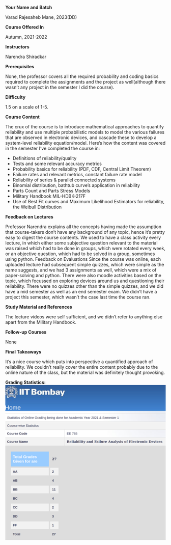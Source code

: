 **Your Name and Batch**

Varad Rajesaheb Mane, 2023(DD)

**Course Offered In**

Autumn, 2021-2022

**Instructors**

Narendra Shiradkar

**Prerequisites**

None, the professor covers all the required probability and coding basics required to complete the assignments and the project as well(although there wasn’t any project in the semester I did the course).

**Difficulty**

1.5 on a scale of 1-5.

**Course Content**

The crux of the course is to introduce mathematical approaches to quantify reliability and use multiple probabilistic models to model the various failures that are observed in electronic devices, and cascade these to develop a system-level reliability equation/model. Here’s how the content was covered in the semester I’ve completed the course in:

- Definitions of reliability/quality
- Tests and some relevant accuracy metrics
- Probability basics for reliability (PDF, CDF, Central Limit Theorem)
- Failure rates and relevant metrics, constant failure rate model
- Reliability of series & parallel connected systems
- Binomial distribution, bathtub curve’s application in reliability
- Parts Count and Parts Stress Models
- Military Handbook MIL-HDBK-217F
- Use of Best Fit curves and Maximum Likelihood Estimators for reliability, the Weibull Distribution
 
**Feedback on Lectures**

Professor Narendra explains all the concepts having made the assumption that course-takers don’t have any background of any topic, hence it’s pretty easy to digest the course contents. We used to have a class activity every lecture, in which either some subjective question relevant to the material was raised which had to be done in groups, which were rotated every week, or an objective question, which had to be solved in a group, sometimes using python.
Feedback on Evaluations
Since the course was online, each uploaded lecture had subsequent simple quizzes, which were simple as the name suggests, and we had 3 assignments as well, which were a mix of paper-solving and python. There were also moodle activities based on the topic, which focussed on exploring devices around us and questioning their reliability. There were no quizzes other than the simple quizzes, and we did have a mid semester as well as an end semester exam. We didn’t have a project this semester, which wasn’t the case last time the course ran. 

**Study Material and References**

The lecture videos were self sufficient, and we didn’t refer to anything else apart from the Military Handbook.

**Follow-up Courses**

None

**Final Takeaways**

It’s a nice course which puts into perspective a quantified approach of reliability. We couldn’t really cover the entire content probably due to the online nature of the class, but the material was definitely thought provoking. 

**Grading Statistics:**
![Grades](EE765_grades.png)

